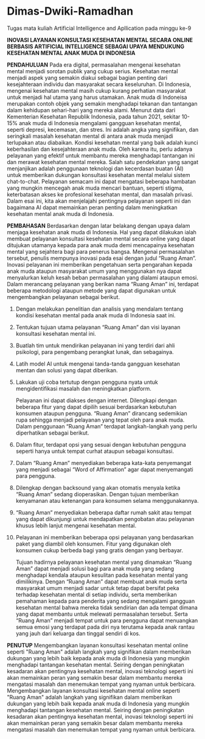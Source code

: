 # Dimas-Dwiki-Ramadhan
Tugas mata kuliah Artificial Intelligence and Apllication pada minggu ke-9

**INOVASI LAYANAN KONSULTASI KESEHATAN MENTAL SECARA ONLINE BERBASIS ARTIFICIAL INTELLIGENCE SEBAGAI UPAYA MENDUKUNG KESEHATAN MENTAL ANAK MUDA DI INDONESIA**

**PENDAHULUAN**
  Pada era digital, permasalahan mengenai kesehatan mental menjadi sorotan publik yang cukup serius. Kesehatan mental menjadi aspek yang semakin diakui sebagai bagian penting dari kesejahteraan individu dan masyarakat secara keseluruhan. Di Indonesia, mengenai kesehatan mental masih cukup kurang perhatian masyarakat untuk menjadi hal utama yang harus utamakan. Anak muda di Indoneisa merupakan contoh objek yang semakin menghadapi tekanan dan tantangan dalam kehidupan sehari-hari yang mereka alami. Menurut data dari Kementerian Kesehatan Republik Indonesia, pada tahun 2021, sekitar 10-15% anak muda di Indonesia mengalami gangguan kesehatan mental, seperti depresi, kecemasan, dan stres. Ini adalah angka yang signifikan, dan seringkali masalah kesehatan mental di antara anak muda menjadi terlupakan atau diabaikan.
    Kondisi kesehatan mental yang baik adalah kunci keberhasilan dan kesejahteraan anak muda. Oleh karena itu, perlu adanya pelayanan yang efektif untuk membantu mereka menghadapi tantangan ini dan merawat kesehatan mental mereka. Salah satu pendekatan yang sangat menjanjikan adalah penggunaan teknologi dan kecerdasan buatan (AI) untuk memberikan dukungan konsultasi kesehatan mental melalui sistem chat-to-chat.
    Pelayanan semacam ini dapat mengatasi beberapa hambatan yang mungkin mencegah anak muda mencari bantuan, seperti stigma, keterbatasan akses ke profesional kesehatan mental, dan masalah privasi. Dalam esai ini, kita akan menjelajahi pentingnya pelayanan seperti ini dan bagaimana AI dapat memainkan peran penting dalam meningkatkan kesehatan mental anak muda di Indonesia.

**PEMBAHASAN**
Berdasarkan dengan latar belakang dengan upaya dalam menjaga kesehatan anak muda di Indonesia. Hal yang dapat dilakukan ialah membuat pelayanan konsultasi kesehatan mental secara online yang dapat ditujukan utamanya kepada para anak muda demi mencapainya kesehatan mental yang sejahtera bagi para penerus bangsa. Mengenai permasalahan tersebut, penulis mempunya inovasi pada esai dengan judul “Ruang Aman”. Inovasi pelayanan ini memberikan pengetahuan serta pengarahan kepada anak muda ataupun masyarakat umum yang menggunakan nya dapat menyalurkan keluh kesah beban permasalahan yang dialami ataupun emosi. Dalam merancang pelayanan yang berikan nama “Ruang Aman” ini, terdapat beberapa metodologi ataupun metode yang dapat digunakan untuk mengembangkan pelayanan sebagai berikut.
1. Dengan melakukan penelitian dan analisis yang mendalam tentang kondisi kesehatan mental pada anak muda di Indonesia saat ini.
2. Tentukan tujuan utama pelayanan “Ruang Aman” dan visi layanan konsultasi kesehatan mental ini.
3. Buatlah tim untuk mendirikan pelayanan ini yang terdiri dari ahli psikologi, para pengembang perangkat lunak, dan sebagainya.
4. Latih model AI untuk mengenai tanda-tanda gangguan kesehatan mentan dan solusi yang dapat diberikan.
5. Lakukan uji coba tertutup dengan pengguna nyata untuk mengidentifikasi masalah dan meningkatkan platform.
   
	Pelayanan ini dapat diakses dengan internet. Dilengkapi dengan beberapa fitur yang dapat dipilih sesuai berdasarkan kebutuhan konsumen ataupun pengguna. “Ruang Aman” dirancang sedemikian rupa sehingga menjadi pelayanan yang tepat oleh para anak muda. Dalam penggunaan “Ruang Aman” terdapat langkah-langkah yang perlu diperhatikan sebagai berikut.
1. Dalam fitur, terdapat opsi yang sesuai dengan kebutuhan pengguna seperti hanya untuk tempat curhat ataupun sebagai konsultasi.
2. Dalam “Ruang Aman” menyediakan beberapa kata-kata penyemangat yang menjadi sebagai “Word of Affirmation” agar dapat menyemangati para pengguna.
3. Dilengkap dengan backsound yang akan otomatis menyala ketika “Ruang Aman” sedang dioperasikan. Dengan tujuan memberikan kenyamanan atau ketenangan para konsumen selama menggunakannya.
4. “Ruang Aman” menyediakan beberapa daftar rumah sakit atau tempat yang dapat dikunjungi untuk mendapatkan pengobatan atau pelayanan khusus lebih lanjut mengenai kesehatan mental.
5. Pelayanan ini memberikan beberapa opsi pelayanan yang berdasarkan paket yang diambil oleh konsumen. Fitur yang digunakan oleh konsumen cukup berbeda bagi yang gratis dengan yang berbayar.
   
    Tujuan hadirnya pelayanan kesehatan mental yang dinamakan “Ruang Aman” dapat menjadi solusi bagi para anak muda yang sedang menghadapi kendala ataupun kesulitan pada kesehatan mental yang dimilikinya. Dengan “Ruang Aman” dapat membuat anak muda serta masyarakat umum menjadi sadar untuk tetap dapat bersifat peka terhadap kesehatan mental di setiap individu, serta memberikan pemahaman kepada para penderita yang sedang mengalami gangguan kesehatan mental bahwa mereka tidak sendirian dan ada tempat dimana yang dapat membantu untuk melewati permasalahan tersebut. Serta “Ruang Aman” menjadi tempat untuk para pengguna dapat menuangkan semua emosi yang terdapat pada diri nya terutama kepada anak rantau yang jauh dari keluarga dan tinggal sendiri di kos.
  	
**PENUTUP**
  Mengembangkan layanan konsultasi kesehatan mental online seperti "Ruang Aman" adalah langkah yang signifikan dalam memberikan dukungan yang lebih baik kepada anak muda di Indonesia yang mungkin menghadapi tantangan kesehatan mental. Seiring dengan peningkatan kesadaran akan pentingnya kesehatan mental, inovasi teknologi seperti ini akan memainkan peran yang semakin besar dalam membantu mereka mengatasi masalah dan menemukan tempat yang nyaman untuk berbicara.
    Mengembangkan layanan konsultasi kesehatan mental online seperti "Ruang Aman" adalah langkah yang signifikan dalam memberikan dukungan yang lebih baik kepada anak muda di Indonesia yang mungkin menghadapi tantangan kesehatan mental. Seiring dengan peningkatan kesadaran akan pentingnya kesehatan mental, inovasi teknologi seperti ini akan memainkan peran yang semakin besar dalam membantu mereka mengatasi masalah dan menemukan tempat yang nyaman untuk berbicara.

